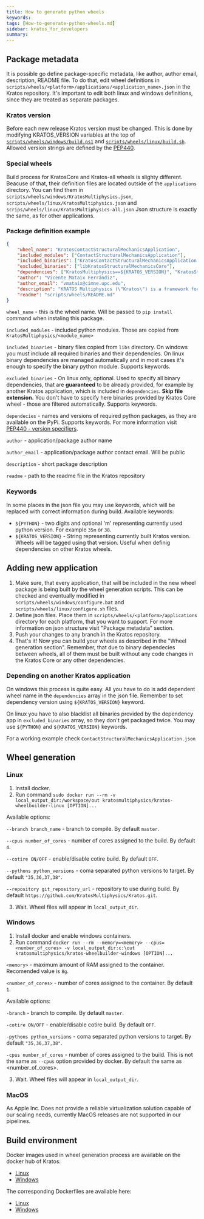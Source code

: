 ```yaml
---
title: How to generate python wheels
keywords: 
tags: [How-to-generate-python-wheels.md]
sidebar: kratos_for_developers
summary: 
---
```


## Package metadata
It is possible go define package-specific metadata, like author, author email, description, README file. 
To do that, edit wheel definitions in `scripts/wheels/<platform>/applications/<application_name>.json` in the Kratos repository.
It's important to edit both linux and windows definitions, since they are treated as separate packages.

### Kratos version
Before each new release Kratos version must be changed. This is done by modifying KRATOS_VERSION variables at the top of [`scripts/wheels/windows/build.ps1`](https://github.com/KratosMultiphysics/Kratos/blob/master/scripts/wheels/windows/build.ps1) and [`scripts/wheels/linux/build.sh`](https://github.com/KratosMultiphysics/Kratos/blob/master/scripts/wheels/linux/build.sh). 
Allowed version strings are defined by the [PEP440](https://www.python.org/dev/peps/pep-0440/).

### Special wheels
Build process for KratosCore and Kratos-all wheels is slighty different. Beacuse of that, their definition files are located outside of the `applications` directory.
You can find them in `scripts/wheels/windows/KratosMultiphysics.json`, `scripts/wheels/linux/KratosMultiphysics.json` and `scrips/wheels/linux/KratosMultiphysics-all.json`
Json structure is exactly the same, as for other applications.

### Package definition example
```json
{
    "wheel_name": "KratosContactStructuralMechanicsApplication",
    "included_modules": ["ContactStructuralMechanicsApplication"],
    "included_binaries": ["KratosContactStructuralMechanicsApplication.cpython-${PYTHON}m-x86_64-linux-gnu.so"],
    "excluded_binaries": ["libKratosStructuralMechanicsCore"],
    "dependencies": ["KratosMultiphysics==${KRATOS_VERSION}", "KratosStructuralMechanicsApplication==${KRATOS_VERSION}"],
    "author": "Vicente Mataix Ferrándiz",
    "author_email": "vmataix@cimne.upc.edu",
    "description": "KRATOS Multiphysics (\"Kratos\") is a framework for building parallel, multi-disciplinary simulation software, aiming at modularity, extensibility, and high performance. Kratos is written in C++, and counts with an extensive Python interface.",
    "readme": "scripts/wheels/README.md"
}
```

`wheel_name` - this is the wheel name. Will be passed to `pip install` command when instaling this package.

`included_modules` - included python modules. Those are copied from `KratosMultiphysics/<module_name>`

`included_binaries` - binary files copied from `libs` directory. On windows you must include all required binaries and their dependencies. On linux binary dependencies are managed automatically and in most cases it's enough to specify the binary python module. Supports keywords.

`excluded_binaries` - On linux only, optional. Used to specify all binary dependencies, that are **guaranteed** to be already provided, for example by another Kratos application, which is included in `dependencies`. **Skip file extension.** You don't have to specify here binaries provided by Kratos Core wheel - those are filtered automatically. Supports keywords.

`dependecies` - names and versions of required python packages, as they are available on the PyPi. Supports keywords. For more information visit [PEP440 - version specifiers](https://www.python.org/dev/peps/pep-0440/#version-specifiers).

`author` - application/package author name

`author_email` - application/package author contact email. Will be public

`description` - short package description

`readme` - path to the readme file in the Kratos repository

### Keywords
In some places in the json file you may use keywords, which will be replaced with correct information during build. Available keywords:
* `${PYTHON}` - two digits and optional 'm' representing currently used python version. For example `35m` or `38`.
* `${KRATOS_VERSION}` - String representing currently built Kratos version. Wheels will be tagged using that version. Useful when definig dependencies on other Kratos wheels.

## Adding new application
1. Make sure, that every application, that will be included in the new wheel package is being built by the wheel generation scripts. 
This can be checked and eventually modified in `scripts/wheels/windows/configure.bat` and `scripts/wheels/linux/configure.sh` files.
2. Define json files. Place them in `scripts/wheels/<platform>/applications` directory for each platform, that you want to support. For more information on json structure visit "Package metadata" section.
3. Push your changes to any branch in the Kratos repository.
4. That's it! Now you can build your wheels as described in the "Wheel generation section". 
Remember, that due to binary dependecies between wheels, all of them must be built without any code changes in the Kratos Core or any other dependencies.

### Depending on another Kratos application
On windows this process is quite easy. All you have to do is add dependent wheel name in the `dependencies` array in the json file. Remember to set dependency version using `${KRATOS_VERSION}` keyword.

On linux you have to also blacklist all binaries provided by the dependency app in `excluded_binaries` array, so they don't get packaged twice. You may use `${PYTHON}` and `${KRATOS_VERSION}` keywords.


For a working example check `ContactStructuralMechanicsApplication.json`

## Wheel generation

### Linux
1. Install docker.
2. Run command `sudo docker run --rm -v local_output_dir:/workspace/out kratosmultiphysics/kratos-wheelbuilder-linux [OPTION]...`

Available options:

`--branch branch_name` - branch to compile. By default `master`.

`--cpus number_of_cores` - number of cores assigned to the build. By default `4`.

`--cotire ON/OFF` - enable/disable cotire build. By default `OFF`.

`--pythons python_versions` - coma separated python versions to target. By default `"35,36,37,38"`.

`--repository git_repository_url` - repository to use during build. By default `https://github.com/KratosMultiphysics/Kratos.git`.

3. Wait. Wheel files will appear in `local_output_dir`.

### Windows
1. Install docker and enable windows containers.
2. Run command `docker run --rm --memory=<memory> --cpus=<number_of_cores> -v local_output_dir:c:\out kratosmultiphysics/kratos-wheelbuilder-windows [OPTION]...`

`<memory>` - maximum amount of RAM assigned to the container. Recomended value is `8g`.

`<number_of_cores>` - number of cores assigned to the container. By default `1`.

Available options:

`-branch` - branch to compile. By default `master`.

`-cotire ON/OFF` - enable/disable cotire build. By default `OFF`.

`-pythons python_versions` - coma separated python versions to target. By default `"35,36,37,38"`.

`-cpus number_of_cores` - number of cores assigned to the build. This is not the same as `--cpus` option provided by docker. By default the same as <number_of_cores>.

3. Wait. Wheel files will appear in `local_output_dir`.

### MacOS

As Apple Inc. Does not provide a reliable virtualization solution capable of our scaling needs, currently MacOS releases are not supported in our pipelines.

## Build environment

Docker images used in wheel generation process are available on the docker hub of Kratos:
* [Linux](https://hub.docker.com/r/kratosmultiphysics/kratos-wheelbuilder-linux)
* [Windows](https://hub.docker.com/r/kratosmultiphysics/kratos-wheelbuilder-windows)

The corresponding Dockerfiles are available here: 
* [Linux](https://github.com/KratosMultiphysics/Kratos/tree/master/scripts/docker_files/docker_file_wheelbuilder_linux)
* [Windows](https://github.com/KratosMultiphysics/Kratos/tree/master/scripts/docker_files/docker_file_wheelbuilder_windows)